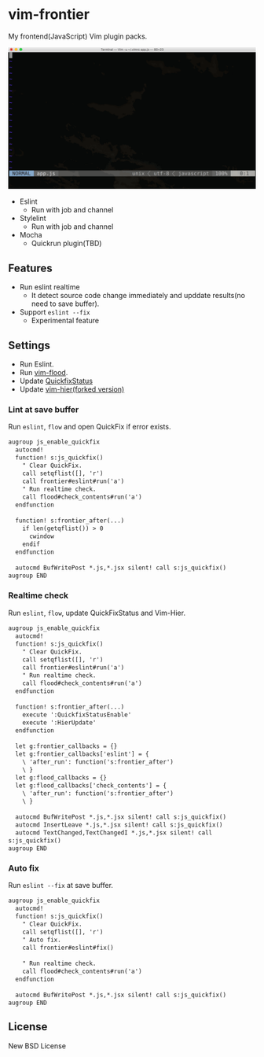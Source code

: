 # vim-frontier

My frontend(JavaScript) Vim plugin packs.

![Execute Eslint realtime](./assets/vim-frontier.gif)

- Eslint
  - Run with job and channel
- Stylelint
  - Run with job and channel
- Mocha
  - Quickrun plugin(TBD)

## Features

- Run eslint realtime
  - It detect source code change immediately and upddate results(no need to save buffer).
- Support `eslint --fix`
  - Experimental feature

## Settings

- Run Eslint.
- Run [vim-flood](https://github.com/heavenshell/vim-flood).
- Update [QuickfixStatus](https://github.com/dannyob/quickfixstatus/)
- Update [vim-hier(forked version)](https://github.com/cohama/vim-hier)

### Lint at save buffer

Run `eslint`, `flow` and open QuickFix if error exists.

```viml
augroup js_enable_quickfix
  autocmd!
  function! s:js_quickfix()
    " Clear QuickFix.
    call setqflist([], 'r')
    call frontier#eslint#run('a')
    " Run realtime check.
    call flood#check_contents#run('a')
  endfunction

  function! s:frontier_after(...)
    if len(getqflist()) > 0
      cwindow
    endif
  endfunction

  autocmd BufWritePost *.js,*.jsx silent! call s:js_quickfix()
augroup END
```

### Realtime check

Run `eslint`, `flow`, update QuickFixStatus and Vim-Hier.

```viml
augroup js_enable_quickfix
  autocmd!
  function! s:js_quickfix()
    " Clear QuickFix.
    call setqflist([], 'r')
    call frontier#eslint#run('a')
    " Run realtime check.
    call flood#check_contents#run('a')
  endfunction

  function! s:frontier_after(...)
    execute ':QuickfixStatusEnable'
    execute ':HierUpdate'
  endfunction

  let g:frontier_callbacks = {}
  let g:frontier_callbacks['eslint'] = {
    \ 'after_run': function('s:frontier_after')
    \ }
  let g:flood_callbacks = {}
  let g:flood_callbacks['check_contents'] = {
    \ 'after_run': function('s:frontier_after')
    \ }

  autocmd BufWritePost *.js,*.jsx silent! call s:js_quickfix()
  autocmd InsertLeave *.js,*.jsx silent! call s:js_quickfix()
  autocmd TextChanged,TextChangedI *.js,*.jsx silent! call s:js_quickfix()
augroup END
```

### Auto fix

Run `eslint --fix` at save buffer.

```viml
augroup js_enable_quickfix
  autocmd!
  function! s:js_quickfix()
    " Clear QuickFix.
    call setqflist([], 'r')
    " Auto fix.
    call frontier#eslint#fix()

    " Run realtime check.
    call flood#check_contents#run('a')
  endfunction

  autocmd BufWritePost *.js,*.jsx silent! call s:js_quickfix()
augroup END
```

## License

New BSD License
